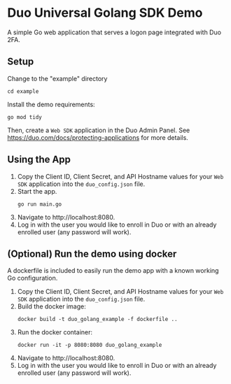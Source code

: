 # Duo Universal Golang SDK Demo

A simple Go web application that serves a logon page integrated with Duo 2FA.

## Setup
Change to the "example" directory
```
cd example
```

Install the demo requirements:
```
go mod tidy
```

Then, create a `Web SDK` application in the Duo Admin Panel. See https://duo.com/docs/protecting-applications for more details.

## Using the App

1. Copy the Client ID, Client Secret, and API Hostname values for your `Web SDK` application into the `duo_config.json` file.
1. Start the app.
    ```
    go run main.go
    ```
1. Navigate to http://localhost:8080.
1. Log in with the user you would like to enroll in Duo or with an already enrolled user (any password will work).

## (Optional) Run the demo using docker

A dockerfile is included to easily run the demo app with a known working Go configuration.

1. Copy the Client ID, Client Secret, and API Hostname values for your `Web SDK` application into the `duo_config.json` file.
1. Build the docker image:
    ```
    docker build -t duo_golang_example -f dockerfile ..
    ```
1. Run the docker container:
    ```
    docker run -it -p 8080:8080 duo_golang_example
    ```
1. Navigate to http://localhost:8080.
1. Log in with the user you would like to enroll in Duo or with an already enrolled user (any password will work).